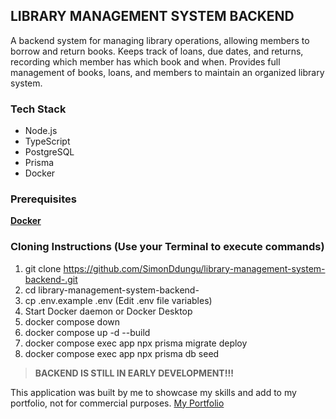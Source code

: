 ## LIBRARY MANAGEMENT SYSTEM BACKEND
A backend system for managing library operations, allowing members to borrow and return books.
Keeps track of loans, due dates, and returns, recording which member has which book and when.
Provides full management of books, loans, and members to maintain an organized library system.

### Tech Stack
* Node.js
* TypeScript
* PostgreSQL
* Prisma
* Docker

### Prerequisites
[**Docker**](https://www.docker.com/)  

### Cloning Instructions (Use your Terminal to execute commands)
1. git clone https://github.com/SimonDdungu/library-management-system-backend-.git
2. cd library-management-system-backend-
3. cp .env.example .env (Edit .env file variables)
4. Start Docker daemon or Docker Desktop
5. docker compose down
4. docker compose up -d --build 
5. docker compose exec app npx prisma migrate deploy
6. docker compose exec app npx prisma db seed

> **BACKEND IS STILL IN EARLY DEVELOPMENT!!!**

This application was built by me to showcase my skills and add to my portfolio, not for commercial purposes. 
[My Portfolio](https://portfolio-v2-0-six.vercel.app/)